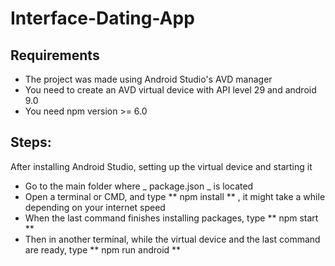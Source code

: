 # Interface-Dating-App

## Requirements

- The project was made using Android Studio's AVD manager
- You need to create an AVD virtual device with API level 29 and android 9.0
- You need npm version >= 6.0

## Steps:

After installing Android Studio, setting up the virtual device and starting it

- Go to the main folder where _ package.json _ is located
- Open a terminal or CMD, and type ** npm install ** , it might take a while depending on your internet speed
- When the last command finishes installing packages, type ** npm start **
- Then in another terminal, while the virtual device and the last command are ready, type ** npm run android **
